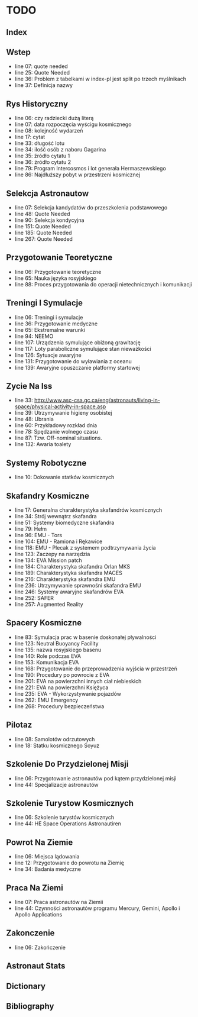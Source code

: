 # TODO

## Index

## Wstep
- line 07: quote needed
- line 25: Quote Needed
- line 36: Problem z tabelkami w index-pl jest split po trzech myślnikach
- line 37: Definicja nazwy

## Rys Historyczny
- line 06: czy radziecki dużą literą
- line 07: data rozpoczęcia wyścigu kosmicznego
- line 08: kolejność wydarzeń
- line 17: cytat
- line 33: długość lotu
- line 34: ilość osób z naboru Gagarina
- line 35: źródło cytatu 1
- line 36: źródło cytatu 2
- line 79: Program Intercosmos i lot generała Hermaszewskiego
- line 86: Najdłuższy pobyt w przestrzeni kosmicznej

## Selekcja Astronautow
- line 07: Selekcja kandydatów do przeszkolenia podstawowego
- line 48: Quote Needed
- line 90: Selekcja kondycyjna
- line 151: Quote Needed
- line 185: Quote Needed
- line 267: Quote Needed

## Przygotowanie Teoretyczne
- line 06: Przygotowanie teoretyczne
- line 65: Nauka języka rosyjskiego
- line 88: Proces przygotowania do operacji nietechnicznych i komunikacji

## Treningi I Symulacje
- line 06: Treningi i symulacje
- line 36: Przygotowanie medyczne
- line 65: Ekstremalne warunki
- line 94: NEEMO
- line 107: Urządzenia symulujące obiżoną grawitację
- line 117: Loty paraboliczne symulujące stan nieważkości
- line 126: Sytuacje awaryjne
- line 131: Przygotowanie do wyławiania z oceanu
- line 139: Awaryjne opuszczanie platformy startowej

## Zycie Na Iss
- line 33: http://www.asc-csa.gc.ca/eng/astronauts/living-in-space/physical-activity-in-space.asp
- line 39: Utrzymywanie higieny osobistej
- line 48: Ubrania
- line 60: Przykładowy rozkład dnia
- line 78: Spędzanie wolnego czasu
- line 87: Tzw. Off-nominal situations.
- line 132: Awaria toalety

## Systemy Robotyczne
- line 10: Dokowanie statków kosmicznych

## Skafandry Kosmiczne
- line 17: Generalna charakterystyka skafandrów kosmicznych
- line 34: Strój wewnątrz skafandra
- line 51: Systemy biomedyczne skafandra
- line 79: Hełm
- line 96: EMU - Tors
- line 104: EMU - Ramiona i Rękawice
- line 118: EMU - Plecak z systemem podtrzymywania życia
- line 123: Zaczepy na narzędzia
- line 134: EVA Mission patch
- line 184: Charakterystyka skafandra Orlan MKS
- line 189: Charakterystyka skafandra MACES
- line 216: Charakterystyka skafandra EMU
- line 236: Utrzymywanie sprawnośni skafandra EMU
- line 246: Systemy awaryjne skafandrów EVA
- line 252: SAFER
- line 257: Augmented Reality

## Spacery Kosmiczne
- line 83: Symulacja prac w basenie doskonałej pływalności
- line 123: Neutral Buoyancy Facility
- line 135: nazwa rosyjskiego basenu
- line 140: Role podczas EVA
- line 153: Komunikacja EVA
- line 168: Przygotowanie do przeprowadzenia wyjścia w przestrzeń
- line 190: Procedury po powrocie z EVA
- line 201: EVA na powierzchni innych ciał niebieskich
- line 221: EVA na powierzchni Księżyca
- line 235: EVA - Wykorzystywanie pojazdów
- line 262: EMU Emergency
- line 268: Procedury bezpieczeństwa

## Pilotaz
- line 08: Samolotów odrzutowych
- line 18: Statku kosmicznego Soyuz

## Szkolenie Do Przydzielonej Misji
- line 06: Przygotowanie astronautów pod kątem przydzielonej misji
- line 44: Specjalizacje astronautów

## Szkolenie Turystow Kosmicznych
- line 06: Szkolenie turystów kosmicznych
- line 44: HE Space Operations Astronautiren

## Powrot Na Ziemie
- line 06: Miejsca lądowania
- line 12: Przygotowanie do powrotu na Ziemię
- line 34: Badania medyczne

## Praca Na Ziemi
- line 07: Praca astronautów na Ziemii
- line 44: Czynności astronautów programu Mercury, Gemini, Apollo i Apollo Applications

## Zakonczenie
- line 06: Zakończenie

## Astronaut Stats

## Dictionary

## Bibliography
